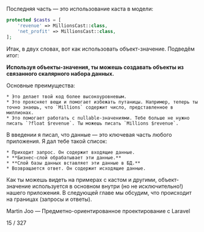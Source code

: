 Последняя часть — это использование каста в модели:

```php
protected $casts = [
    'revenue' => MillionsCast::class,
    'net_profit' => MillionsCast::class,
];
```

Итак, в двух словах, вот как использовать объект-значение. Подведём итог:

**Используя объекты-значения, ты можешь создавать объекты из связанного скалярного набора данных.**

Основные преимущества:

    * Это делает твой код более высокоуровневым.
    * Это проясняет вещи и помогает избежать путаницы. Например, теперь ты точно знаешь, что `Millions` содержит число, представленное в миллионах.
    * Это помогает работать с nullable-значениями. Тебе больше не нужно писать `?float $revenue`. Ты можешь писать `Millions $revenue`.

В введении я писал, что данные — это ключевая часть любого приложения. Я дал тебе такой список:

    * Приходит запрос. Он содержит входящие данные.
    * **Бизнес-слой обрабатывает эти данные.**
    * **Слой базы данных вставляет эти данные в БД.**
    * Возвращается ответ. Он содержит исходящие данные.

Как ты можешь видеть на примерах с кастом и другими, объект-значение используется в основном внутри (но не исключительно!) нашего приложения. В следующей главе мы обсудим, что происходит на границах (запросы и ответы).

Martin Joo — Предметно-ориентированное проектирование с Laravel

15 / 327
